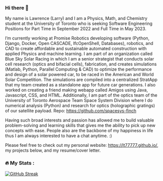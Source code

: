 ### Hi there 👋

My name is Lawrence (Larry) and I am a Physics, Math, and Chemistry student at the University of Toronto who is seeking Software Engineering Positions for Part Time in September 2022 and Full Time in May 2023.

I’m currently working at Promise Robotics developing software (Python, Django, Docker, Open CASCADE, IfcOpenShell, Databases), robotics, and CAD to create affordable and sustainable automated construction with applied Physics and machine learning. I am part of an organization called Blue Sky Solar Racing in which I am a senior strategist that conducts solar cell research (optics and bifacial cells), fabrication, and creates simulations (Matlab, Python, Parallel Computing & CAD) to optimize the performance and design of a solar powered car, to be raced in the American and World Solar Competition. The simulations are compiled into a centralized StratApp that my team created as a standalone app for future car generations. I also worked on creating a friend making webapp called Amigos using Java, Javascript, CSS, and HTML. Additionally, I am part of the optics team of the University of Toronto Aerospace Team Space System Division where I do numerical analysis (Python) and research for optics (holographic gratings) of our satellite payload. Repo: https://github.com/spacesys-finch 

Having such broad interests and passion has allowed me to build valuable problem-solving and learning skills that gives me the ability to pick up new concepts with ease. People also are the backbone of my happiness in life thus I am always interested to have a chat anytime. :)

Please feel free to check out my personal website: https://lt77777.github.io/, my projects below, and my resume/cover letter. 

### :fire: My Stats :

[![GitHub Streak](http://github-readme-streak-stats.herokuapp.com?user=Lt77777&theme=dark&background=000000)](https://git.io/streak-stats)
